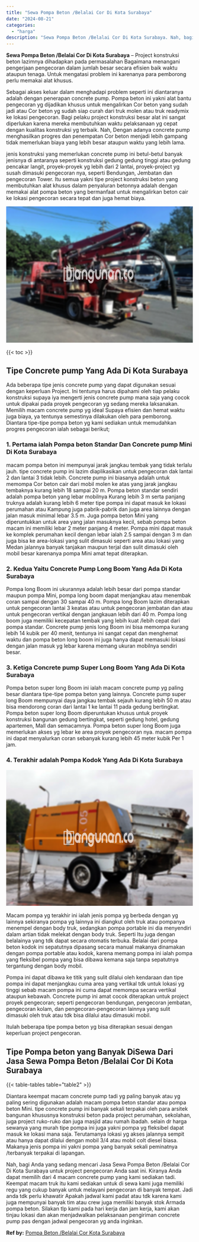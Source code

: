 ```yaml
---
title: "Sewa Pompa Beton /Belalai Cor Di Kota Surabaya"
date: "2024-08-21"
categories: 
  - "harga"
description: "Sewa Pompa Beton /Belalai Cor Di Kota Surabaya. Nah, bagi Anda yang sedang mencari Jasa Sewa Pompa Beton /Belalai Cor Di Kota Surabaya untuk project pengecor..."
---
```


**Sewa Pompa Beton /Belalai Cor Di Kota Surabaya** – Project konstruksi beton lazimnya dihadapkan pada permasalahan Bagaimana menangani pengerjaan pengecoran dalam jumlah besar secara efisien baik waktu ataupun tenaga. Untuk mengatasi problem ini karenanya para pemborong perlu memakai alat khusus.

Sebagai akses keluar dalam menghadapi problem seperti ini diantaranya adalah dengan penerapan concrete pump. Pompa beton ini yakni alat bantu pengecoran yg dijadikan khusus untuk mengalirkan Cor beton yang sudah jadi atau Cor beton yg sudah siap curah dari truk molen atau truk readymix ke lokasi pengecoran. Bagi pelaku project konstruksi besar alat ini sangat diperlukan karena mereka membutuhkan waktu pelaksanaan yg cepat dengan kualitas konstruksi yg terbaik. Nah, Dengan adanya concrete pump menghasilkan progres dan penempatan Cor beton menjadi lebih gampang tidak memerlukan biaya yang lebih besar ataupun waktu yang lebih lama.

jenis konstruksi yang memerlukan concrete pump ini betul-betul banyak jenisnya di antaranya seperti konstruksi gedung gedung tinggi atau gedung pencakar langit, proyek-proyek yg lebih dari 2 lantai, proyek-project yg susah dimasuki pengecoran nya, seperti Bendungan, Jembatan dan pengecoran Tower. Itu semua yakni tipe project konstruksi beton yang membutuhkan alat khusus dalam penyaluran betonnya adalah dengan memakai alat pompa beton yang bermanfaat untuk mengalirkan beton cair ke lokasi pengecoran secara tepat dan juga hemat biaya.

![Sewa Pompa Beton /Belalai Cor Di Kota Surabaya](/images/sewa-concrete-pump-03.png)

{{< toc >}}

## Tipe Concrete pump Yang Ada Di Kota Surabaya

Ada beberapa tipe jenis concrete pump yang dapat digunakan sesuai dengan keperluan Project. Ini tentunya harus dipahami oleh tiap pelaku konstruksi supaya iya mengerti jenis concrete pump mana saja yang cocok untuk dipakai pada proyek pengecoran yg sedang mereka laksanakan. Memilih macam concrete pump yg ideal Supaya efisien dan hemat waktu juga biaya, ya tentunya semestinya dilakukan oleh para pemborong. Diantara tipe-tipe pompa beton yg kami sediakan untuk memudahkan progres pengecoran ialah sebagai berikut;

### 1\. Pertama ialah Pompa beton Standar Dan Concrete pump Mini Di Kota Surabaya

macam pompa beton ini mempunyai jarak jangkau tembak yang tidak terlalu jauh. tipe concrete pump ini lazim diaplikasikan untuk pengecoran dak lantai 2 dan lantai 3 tidak lebih. Concrete pump ini biasanya adalah untuk memompa Cor beton cair dari mobil molen ke atas yang jarak jangkau tembaknya kurang lebih 18 sampai 20 m. Pompa beton standar sendiri adalah pompa beton yang lebar mobilnya Kurang lebih 3 m serta panjang truknya adalah kurang lebih 6 meter tipe pompa ini dapat masuk ke lokasi perumahan atau Kampung juga pabrik-pabrik dan juga area lainnya dengan jalan masuk minimal lebar 3.5 m. Juga pompa beton Mini yang diperuntukkan untuk area yang jalan masuknya kecil, sebab pompa beton macam ini memiliki lebar 2 meter panjang 4 meter. Pompa mini dapat masuk ke komplek perumahan kecil dengan lebar ialah 2.5 sampai dengan 3 m dan juga bisa ke area-lokasi yang sulit dimasuki seperti area atau lokasi yang Medan jalannya banyak tanjakan maupun terjal dan sulit dimasuki oleh mobil besar karenanya pompa Mini amat tepat diterapkan.

### 2\. Kedua Yaitu Concrete Pump Long Boom Yang Ada Di Kota Surabaya

Pompa long Boom ini ukurannya adalah lebih besar dari pompa standar maupun pompa Mini, pompa long boom dapat menjangkau atau menembak coran sampai dengan 30 sampai 40 m. Pompa long Boom lazim diterapkan untuk pengecoran lantai 3 keatas atau untuk pengecoran jembatan dan atau untuk pengecoran vertikal dengan jangkauan lebih dari 40 m. Pompa long boom juga memiliki kecepatan tembak yang lebih kuat /lebih cepat dari pompa standar. Concrete pump jenis long Boom ini bisa memompa kurang lebih 14 kubik per 40 menit, tentunya ini sangat cepat dan menghemat waktu dan pompa beton long boom ini juga hanya dapat memasuki lokasi dengan jalan masuk yg lebar karena memang ukuran mobilnya sendiri besar.

### 3\. Ketiga Concrete pump Super Long Boom Yang Ada Di Kota Surabaya

Pompa beton super long Boom ini ialah macam concrete pump yg paling besar diantara tipe-tipe pompa beton yang lainnya. Concrete pump super long Boom mempunyai daya jangkau tembak sejauh kurang lebih 50 m atau bisa mendorong coran dari lantai 1 ke lantai 11 pada gedung bertingkat. Pompa beton super long Boom diperuntukan khusus untuk proyek konstruksi bangunan gedung bertingkat, seperti gedung hotel, gedung apartemen, Mall dan semacamnya. Pompa beton super long Boom juga memerlukan akses yg lebar ke area proyek pengecoran nya. macam pompa ini dapat menyalurkan coran sebanyak kurang lebih 45 meter kubik Per 1 jam.

### 4\. Terakhir adalah Pompa Kodok Yang Ada Di Kota Surabaya

![Sewa Pompa Beton /Belalai Cor Di Kota Surabaya](/images/sewa-concrete-pump-22.png)

Macam pompa yg terakhir ini ialah jenis pompa yg berbeda dengan yg lainnya sekiranya pompa yg lainnya ini diangkut oleh truk atau pompanya menempel dengan body truk, sedangkan pompa portable ini dia menyendiri dalam artian tidak melekat dengan body truk. Seperti Itu juga dengan belalainya yang tdk dapat secara otomatis terbuka. Belalai dari pompa beton kodok ini sepatutnya dipasang secara manual makanya dinamakan dengan pompa portable atau kodok, karena memang pompa ini ialah pompa yang fleksibel pompa yang bisa dibawa kemana saja tanpa sepatutnya tergantung dengan body mobil.

Pompa ini dapat dibawa ke titik yang sulit dilalui oleh kendaraan dan tipe pompa ini dapat menjangkau cuma area yang vertikal tdk untuk lokasi yg tinggi sebab macam pompa ini cuma dapat memompa secara vertikal ataupun kebawah. Concrete pump ini amat cocok diterapkan untuk project proyek pengecoran; seperti pengecoran bendungan, pengecoran jembatan, pengecoran kolam, dan pengecoran-pengecoran lainnya yang sulit dimasuki oleh truk atau tdk bisa dilalui atau dimasuki mobil.

Itulah beberapa tipe pompa beton yg bisa diterapkan sesuai dengan keperluan project pengecoran.

## Tipe Pompa beton yang Banyak DiSewa Dari Jasa Sewa Pompa Beton /Belalai Cor Di Kota Surabaya

{{< table-tables table="table2" >}}

Diantara keempat macam concrete pump tadi yg paling banyak atau yg paling sering digunakan adalah macam pompa beton standar atau pompa beton Mini. tipe concrete pump ini banyak sekali terpakai oleh para arsitek bangunan khususnya konstruksi beton pada project perumahan, sekolahan, juga project ruko-ruko dan juga masjid atau rumah ibadah. selain dr harga sewanya yang murah tipe pompa ini juga yakni pompa yg fleksibel dapat masuk ke lokasi mana saja. Terutamanya lokasi yg akses jalannya sempit atau hanya dapat dilalui dengan mobil 3/4 atau mobil colt diesel biasa. Makanya jenis pompa ini yakni pompa yang banyak sekali peminatnya /terbanyak terpakai di lapangan.

Nah, bagi Anda yang sedang mencari Jasa Sewa Pompa Beton /Belalai Cor Di Kota Surabaya untuk project pengecoran Anda saat ini. Kiranya Anda dapat memilih dari 4 macam concrete pump yang kami sediakan tadi. Keempat macam truk itu kami sediakan untuk di sewa kami juga memiliki regu yang cukup banyak untuk melayani pengecoran di banyak tempat. Jadi anda tdk perlu khawatir Apakah jadwal kami padat atau tdk karena kami juga mempunyai banyak tim atau crew juga memiliki banyak stok Armada pompa beton. Silakan tlp kami pada hari kerja dan jam kerja, kami akan tinjau lokasi dan akan menjadwalkan pelaksanaan pengiriman concrete pump pas dengan jadwal pengecoran yg anda inginkan.

**Ref by:** [Pompa Beton /Belalai Cor Kota Surabaya](https://id.wikipedia.org/wiki/Pompa)
